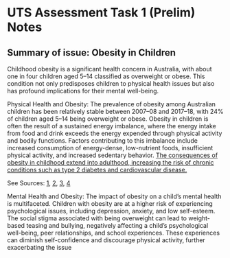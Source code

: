 # UTS Assessment Task 1 (Prelim) Notes
## Summary of issue: Obesity in Children
Childhood obesity is a significant health concern in Australia, with about one in four children aged 5–14 classified as overweight or obese. This condition not only predisposes children to physical health issues but also has profound implications for their mental well-being.

Physical Health and Obesity: The prevalence of obesity among Australian children has been relatively stable between 2007–08 and 2017–18, with 24% of children aged 5–14 being overweight or obese. Obesity in children is often the result of a sustained energy imbalance, where the energy intake from food and drink exceeds the energy expended through physical activity and bodily functions. Factors contributing to this imbalance include increased consumption of energy-dense, low-nutrient foods, insufficient physical activity, and increased sedentary behavior. [The consequences of obesity in childhood extend into adulthood, increasing the risk of chronic conditions such as type 2 diabetes and cardiovascular disease.](https://www.aihw.gov.au/reports/children-youth/australias-children/contents/health/overweight-obesity)

See Sources: [1](https://www.aihw.gov.au/reports/children-youth/australias-children/contents/health/overweight-obesity), [2](https://www.healthdirect.gov.au/obesity-in-children), [3](https://apo.org.au/sites/default/files/resource-files/2021-02/apo-nid311157.pdf), [4](https://www.aihw.gov.au/reports/overweight-obesity/overweight-obesity-australian-children-adolescents/summary)

Mental Health and Obesity: The impact of obesity on a child’s mental health is multifaceted. Children with obesity are at a higher risk of experiencing psychological issues, including depression, anxiety, and low self-esteem. The social stigma associated with being overweight can lead to weight-based teasing and bullying, negatively affecting a child’s psychological well-being, peer relationships, and school experiences. These experiences can diminish self-confidence and discourage physical activity, further exacerbating the issue